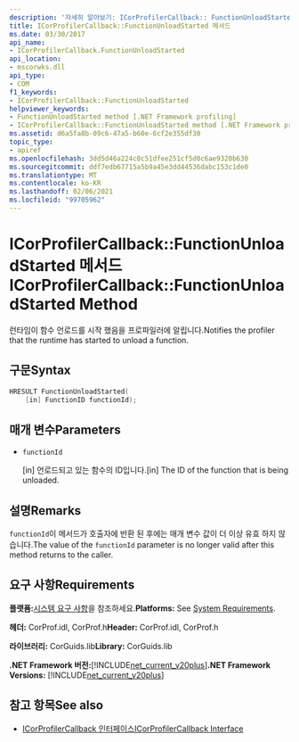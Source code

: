 ```yaml
---
description: '자세히 알아보기: ICorProfilerCallback:: FunctionUnloadStarted 메서드'
title: ICorProfilerCallback::FunctionUnloadStarted 메서드
ms.date: 03/30/2017
api_name:
- ICorProfilerCallback.FunctionUnloadStarted
api_location:
- mscorwks.dll
api_type:
- COM
f1_keywords:
- ICorProfilerCallback::FunctionUnloadStarted
helpviewer_keywords:
- FunctionUnloadStarted method [.NET Framework profiling]
- ICorProfilerCallback::FunctionUnloadStarted method [.NET Framework profiling]
ms.assetid: d6a5fa8b-09c6-47a5-b60e-6cf2e355df30
topic_type:
- apiref
ms.openlocfilehash: 3dd5d46a224c0c51dfee251cf5d0c6ae9320b630
ms.sourcegitcommit: ddf7edb67715a5b9a45e3dd44536dabc153c1de0
ms.translationtype: MT
ms.contentlocale: ko-KR
ms.lasthandoff: 02/06/2021
ms.locfileid: "99705962"
---
```

# <a name="icorprofilercallbackfunctionunloadstarted-method"></a><span data-ttu-id="e5556-103">ICorProfilerCallback::FunctionUnloadStarted 메서드</span><span class="sxs-lookup"><span data-stu-id="e5556-103">ICorProfilerCallback::FunctionUnloadStarted Method</span></span>

<span data-ttu-id="e5556-104">런타임이 함수 언로드를 시작 했음을 프로파일러에 알립니다.</span><span class="sxs-lookup"><span data-stu-id="e5556-104">Notifies the profiler that the runtime has started to unload a function.</span></span>  
  
## <a name="syntax"></a><span data-ttu-id="e5556-105">구문</span><span class="sxs-lookup"><span data-stu-id="e5556-105">Syntax</span></span>  
  
```cpp  
HRESULT FunctionUnloadStarted(  
    [in] FunctionID functionId);
```  
  
## <a name="parameters"></a><span data-ttu-id="e5556-106">매개 변수</span><span class="sxs-lookup"><span data-stu-id="e5556-106">Parameters</span></span>

- `functionId`

  <span data-ttu-id="e5556-107">\[in] 언로드되고 있는 함수의 ID입니다.</span><span class="sxs-lookup"><span data-stu-id="e5556-107">\[in] The ID of the function that is being unloaded.</span></span>

## <a name="remarks"></a><span data-ttu-id="e5556-108">설명</span><span class="sxs-lookup"><span data-stu-id="e5556-108">Remarks</span></span>  

 <span data-ttu-id="e5556-109">`functionId`이 메서드가 호출자에 반환 된 후에는 매개 변수 값이 더 이상 유효 하지 않습니다.</span><span class="sxs-lookup"><span data-stu-id="e5556-109">The value of the `functionId` parameter is no longer valid after this method returns to the caller.</span></span>  
  
## <a name="requirements"></a><span data-ttu-id="e5556-110">요구 사항</span><span class="sxs-lookup"><span data-stu-id="e5556-110">Requirements</span></span>  

 <span data-ttu-id="e5556-111">**플랫폼:**[시스템 요구 사항](../../get-started/system-requirements.md)을 참조하세요.</span><span class="sxs-lookup"><span data-stu-id="e5556-111">**Platforms:** See [System Requirements](../../get-started/system-requirements.md).</span></span>  
  
 <span data-ttu-id="e5556-112">**헤더:** CorProf.idl, CorProf.h</span><span class="sxs-lookup"><span data-stu-id="e5556-112">**Header:** CorProf.idl, CorProf.h</span></span>  
  
 <span data-ttu-id="e5556-113">**라이브러리:** CorGuids.lib</span><span class="sxs-lookup"><span data-stu-id="e5556-113">**Library:** CorGuids.lib</span></span>  
  
 <span data-ttu-id="e5556-114">**.NET Framework 버전:**[!INCLUDE[net_current_v20plus](../../../../includes/net-current-v20plus-md.md)]</span><span class="sxs-lookup"><span data-stu-id="e5556-114">**.NET Framework Versions:** [!INCLUDE[net_current_v20plus](../../../../includes/net-current-v20plus-md.md)]</span></span>  
  
## <a name="see-also"></a><span data-ttu-id="e5556-115">참고 항목</span><span class="sxs-lookup"><span data-stu-id="e5556-115">See also</span></span>

- [<span data-ttu-id="e5556-116">ICorProfilerCallback 인터페이스</span><span class="sxs-lookup"><span data-stu-id="e5556-116">ICorProfilerCallback Interface</span></span>](icorprofilercallback-interface.md)
